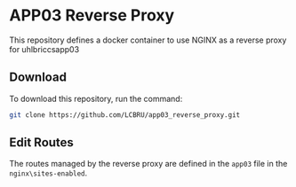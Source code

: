 # APP03 Reverse Proxy

This repository defines a docker container to use NGINX as a reverse proxy for uhlbriccsapp03

## Download

To download this repository, run the command:

```bash
git clone https://github.com/LCBRU/app03_reverse_proxy.git
```

## Edit Routes

The routes managed by the reverse proxy are defined in the `app03` file in the `nginx\sites-enabled`.
